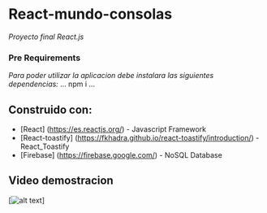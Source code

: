 # React-mundo-consolas
_Proyecto final React.js_

### Pre Requirements
_Para poder utilizar la aplicacion debe instalara las siguientes dependencias:_
...
npm i
...
## Construido con:

* [React] (https://es.reactjs.org/) - Javascript Framework
* [React-toastify] (https://fkhadra.github.io/react-toastify/introduction/) - React_Toastify
* [Firebase] (https://firebase.google.com/) - NoSQL Database

## Video demostracion
[![alt text]()]
